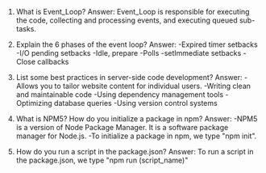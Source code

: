 1. What is Event_Loop?
Answer: Event_Loop is responsible for executing the code, collecting and processing events, and executing queued sub-tasks.

2. Explain the 6 phases of the event loop?
Answer: -Expired timer setbacks -I/O pending setbacks -Idle, prepare -Polls -setImmediate setbacks -Close callbacks

3. List some best practices in server-side code development?
Answer: -Allows you to tailor website content for individual users. -Writing clean and maintainable code -Using dependency management tools -Optimizing database queries -Using version control systems

4. What is NPM5? How do you initialize a package in npm?
Answer: -NPM5 is a version of Node Package Manager. It is a software package manager for Node.js.
-To initialize a package in npm, we type "npm init".

5. How do you run a script in the package.json?
Answer: To run a script in the package.json, we type "npm run (script_name)"
